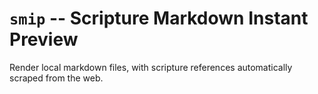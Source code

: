 # `smip` -- Scripture Markdown Instant Preview
Render local markdown files, with scripture references automatically scraped from the web.
